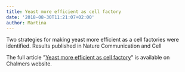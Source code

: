```yaml
---
title: Yeast more efficient as cell factory
date: '2018-08-30T11:21:07+02:00'
author: Martina
---
```

Two strategies for making yeast more efficient as a cell factories were identified. Results published in Nature Communication and Cell

The full article "[Yeast more efficient as cell factory](https://www.chalmers.se/en/departments/bio/news/Pages/Yeast-made-more-efficient-as-cell-factory.aspx)" is available on Chalmers website.
